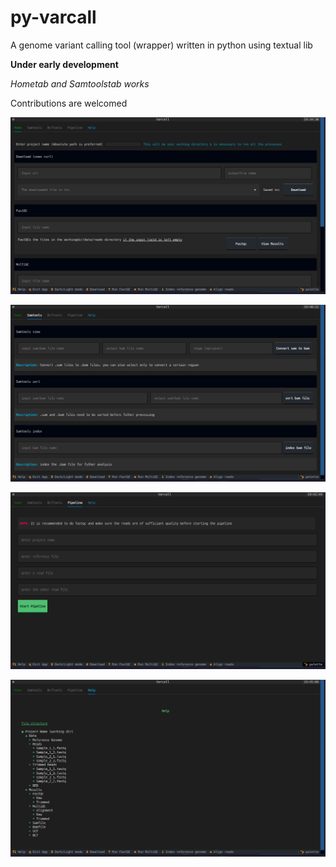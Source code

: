 # py-varcall

A genome variant calling tool (wrapper) written in python using textual lib

**Under early development**

*Hometab and Samtoolstab works*

Contributions are welcomed

![Alt text](./doc/images/Hometab-image.jpg?raw=true "Title")



![Alt text](./doc/images/Samtoolstab-image.jpg?raw=true "Title")



![Alt text](./doc/images/Pipelinetab-image.jpg?raw=true "Title")



![Alt text](./doc/images/Helptab-image.jpg?raw=true "Title")

